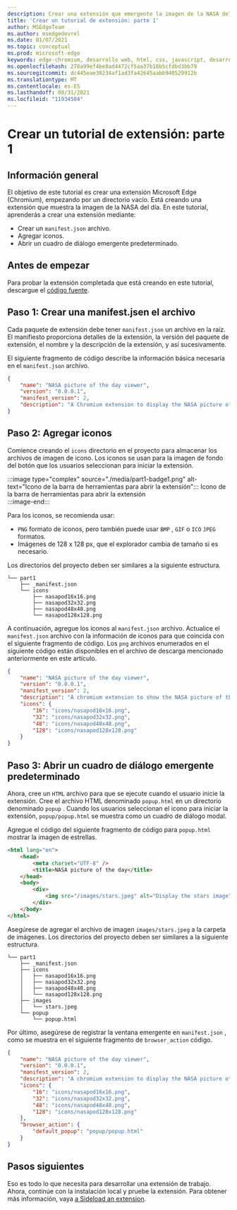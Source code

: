 ```yaml
---
description: Crear una extensión que emergente la imagen de la NASA del día
title: 'Crear un tutorial de extensión: parte 1'
author: MSEdgeTeam
ms.author: msedgedevrel
ms.date: 01/07/2021
ms.topic: conceptual
ms.prod: microsoft-edge
keywords: edge-chromium, desarrollo web, html, css, javascript, desarrollador, extensiones
ms.openlocfilehash: 278a99ef4be8ad4472cf5aa37b18b5cfdbd3bb79
ms.sourcegitcommit: dc445eae30234af1ad3fa42645aabb940529912b
ms.translationtype: MT
ms.contentlocale: es-ES
ms.lasthandoff: 08/31/2021
ms.locfileid: "11934504"
---
```

# <a name="create-an-extension-tutorial---part-1"></a>Crear un tutorial de extensión: parte 1  

## <a name="overview"></a>Información general  

El objetivo de este tutorial es crear una extensión Microsoft Edge (Chromium), empezando por un directorio vacío.  Está creando una extensión que muestra la imagen de la NASA del día.  En este tutorial, aprenderás a crear una extensión mediante:

*   Crear un `manifest.json` archivo.  
*   Agregar iconos.  
*   Abrir un cuadro de diálogo emergente predeterminado.  

## <a name="before-you-begin"></a>Antes de empezar

Para probar la extensión completada que está creando en este tutorial, descargue el [código fuente][ArchiveExtensionGettingStartedPart1].  

## <a name="step-1-create-a-manifestjson-file"></a>Paso 1: Crear una manifest.jsen el archivo

Cada paquete de extensión debe tener `manifest.json` un archivo en la raíz.  El manifiesto proporciona detalles de la extensión, la versión del paquete de extensión, el nombre y la descripción de la extensión, y así sucesivamente.  

El siguiente fragmento de código describe la información básica necesaria en el `manifest.json` archivo.  

```json
{
    "name": "NASA picture of the day viewer",
    "version": "0.0.0.1",
    "manifest_version": 2,
    "description": "A Chromium extension to display the NASA picture of the day."
}
```  

## <a name="step-2-add-icons"></a>Paso 2: Agregar iconos  

Comience creando el `icons` directorio en el proyecto para almacenar los archivos de imagen de icono.  Los iconos se usan para la imagen de fondo del botón que los usuarios seleccionan para iniciar la extensión.  

:::image type="complex" source="./media/part1-badge1.png" alt-text="Icono de la barra de herramientas para abrir la extensión":::
   Icono de la barra de herramientas para abrir la extensión  
:::image-end:::  

Para los iconos, se recomienda usar: 
*   `PNG` formato de iconos, pero también puede usar `BMP` , `GIF` o `ICO` `JPEG` formatos.  
*   Imágenes de 128 x 128 px, que el explorador cambia de tamaño si es necesario.  

Los directorios del proyecto deben ser similares a la siguiente estructura.   

```shell
└── part1
    ├── _manifest.json
    └── icons
        ├── nasapod16x16.png
        ├── nasapod32x32.png
        ├── nasapod48x48.png
        └── nasapod128x128.png
```  

A continuación, agregue los iconos al `manifest.json` archivo. Actualice el `manifest.json` archivo con la información de iconos para que coincida con el siguiente fragmento de código. Los `png` archivos enumerados en el siguiente código están disponibles en el archivo de descarga mencionado anteriormente en este artículo.  

```json
{
    "name": "NASA picture of the day viewer",
    "version": "0.0.0.1",
    "manifest_version": 2,
    "description": "A chromium extension to show the NASA picture of the day.",
    "icons": {
        "16": "icons/nasapod16x16.png",
        "32": "icons/nasapod32x32.png",
        "48": "icons/nasapod48x48.png",
        "128": "icons/nasapod128x128.png"
    }
}
```  

## <a name="step-3-open-a-default-pop-up-dialog"></a>Paso 3: Abrir un cuadro de diálogo emergente predeterminado  

Ahora, cree un `HTML` archivo para que se ejecute cuando el usuario inicie la extensión.  Cree el archivo HTML denominado `popup.html` en un directorio denominado `popup` .  Cuando los usuarios seleccionan el icono para iniciar la extensión, `popup/popup.html` se muestra como un cuadro de diálogo modal.  

Agregue el código del siguiente fragmento de código para `popup.html` mostrar la imagen de estrellas.  

```html
<html lang="en">
    <head>
        <meta charset="UTF-8" />
        <title>NASA picture of the day</title>
    </head>
    <body>
        <div>
            <img src="/images/stars.jpeg" alt="Display the stars image" />
        </div>
    </body>
</html>
```  

Asegúrese de agregar el archivo de imagen `images/stars.jpeg` a la carpeta de imágenes.  Los directorios del proyecto deben ser similares a la siguiente estructura.   

```shell
└── part1
    ├── _manifest.json
    ├── icons
    │   ├── nasapod16x16.png
    │   ├── nasapod32x32.png
    │   ├── nasapod48x48.png
    │   └── nasapod128x128.png
    ├── images
    │   └── stars.jpeg
    └── popup
        └── popup.html
```  

Por último, asegúrese de registrar la ventana emergente en `manifest.json` , como se muestra en el siguiente fragmento de `browser_action` código.  

```json
{
    "name": "NASA picture of the day viewer",
    "version": "0.0.0.1",
    "manifest_version": 2,
    "description": "A chromium extension to display the NASA picture of the day.",
    "icons": {
        "16": "icons/nasapod16x16.png",
        "32": "icons/nasapod32x32.png",
        "48": "icons/nasapod48x48.png",
        "128": "icons/nasapod128x128.png"
    },
    "browser_action": {
        "default_popup": "popup/popup.html"
    }
}
```  

## <a name="next-steps"></a>Pasos siguientes
Eso es todo lo que necesita para desarrollar una extensión de trabajo.  Ahora, continúe con la instalación local y pruebe la extensión. Para obtener más información, vaya [a Sideload an extension][TestExtensionSideload].  

<!-- image links -->  

<!--[ImagePart1Heirarchy]: ./media/part1-heirarchy.png "Directory Structure"  -->  
<!--[ImagePart1Badge1]: ./media/part1-badge1.png "Toolbar Badge Icon"  -->  
<!--[ImagePart1Heirarchy1]: ./media/part1-heirarchy1.png "Directory Structure for Extension"  -->  
<!--[ImagePart1Threedots]: ./media/part1-threedots.png "Choose Extensions"  -->  
<!--[ImagePart1DevelopermodeToggle]: ./media/part1-developermode-toggle.png "Enable Developer Mode"  -->  
<!--[ImagePart1InstalledExtension]: ./media/part1-installed-extension.png "Installed Extensions"  -->  

<!-- links -->  

[ArchiveExtensionGettingStartedPart1]: https://github.com/MicrosoftEdge/MicrosoftEdge-Extensions-Demos/tree/master/extension-getting-started-part1/part1 "Origen del paquete de extensión completado | Microsoft Docs"

[TestExtensionSideload]: ./extension-sideloading.md "Probar la extensión (sideloading) | Microsoft Docs"
